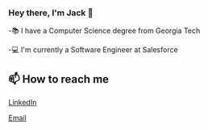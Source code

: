 ### Hey there, I'm Jack 👋

-📚 I have a Computer Science degree from Georgia Tech

-💻 I'm currently a Software Engineer at Salesforce

## 📫 How to reach me
[LinkedIn](https://www.linkedin.com/in/jackdimarco/)

[Email](mailto:jdimarcodev@gmail.com)
